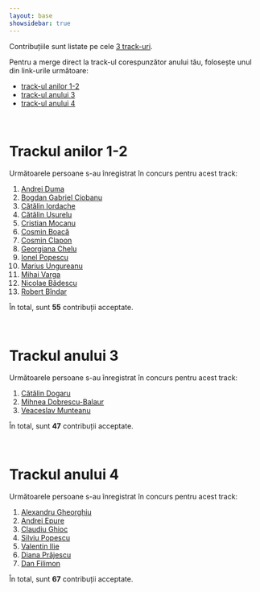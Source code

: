 ```yaml
---
layout: base
showsidebar: true
---
```


Contribuțiile sunt listate pe cele [3 track-uri][reg].

Pentru a merge direct la track-ul corespunzător anului tău, folosește unul din
link-urile următoare:

* [track-ul anilor 1-2](#trackul_anilor_12)
* [track-ul anului 3](#trackul_anului_3)
* [track-ul anului 4](#trackul_anului_4)

<div id="end">&nbsp;</div>

# Trackul anilor 1-2

Următoarele persoane s-au înregistrat în concurs pentru acest track:

1. [Andrei Duma][andrei-duma]
2. [Bogdan Gabriel Ciobanu][bogdan-gabriel-ciobanu]
3. [Cătălin Iordache][catalin-iordache]
4. [Cătălin Ușurelu][catalin-usurelu]
5. [Cristian Mocanu][cristian-mocanu]
6. [Cosmin Boacă][cosmin-boaca]
7. [Cosmin Clapon][cosmin-clapon]
8. [Georgiana Chelu][georgiana-chelu]
9. [Ionel Popescu][ionel-popescu]
10. [Marius Ungureanu][marius-ungureanu]
11. [Mihai Varga][mihai-varga]
12. [Nicolae Bădescu][nicolae-badescu]
13. [Robert Bîndar][robert-bindar]

În total, sunt **55** contribuții acceptate.

<div id="end">&nbsp;</div>

# Trackul anului 3

Următoarele persoane s-au înregistrat în concurs pentru acest track:

1. [Cătălin Dogaru][catalin-dogaru]
2. [Mihnea Dobrescu-Balaur][mihnea-dobrescu-balaur]
3. [Veaceslav Munteanu][veaceslav-munteanu]

În total, sunt **47** contribuții acceptate.

<div id="end">&nbsp;</div>

# Trackul anului 4

Următoarele persoane s-au înregistrat în concurs pentru acest track:

1. [Alexandru Gheorghiu][alexandru-gheorghiu]
2. [Andrei Epure][andrei-epure]
3. [Claudiu Ghioc][claudiu-ghioc]
4. [Silviu Popescu][silviu-popescu]
5. [Valentin Ilie][valentin-ilie]
6. [Diana Prăjescu][diana-prajescu]
7. [Dan Filimon][dan-filimon]

În total, sunt **67** contribuții acceptate.

<div id="end">&nbsp;</div>

[reg]: /regulament#structura "Regulament"

[andrei-duma]: /andrei-duma "Andrei Duma"
[catalin-iordache]: /catalin-iordache "Cătălin Iordache"
[catalin-usurelu]: /catalin-usurelu "Cătălin Ușurelu"
[cristian-mocanu]: /cristian-mocanu "Cristian Mocanu"
[cosmin-clapon]: /cosmin-clapon "Cosmin Clapon"
[marius-ungureanu]: /marius-ungureanu "Marius Ungureanu"
[catalin-dogaru]: /catalin-dogaru "Cătălin Dogaru"
[mihnea-dobrescu-balaur]: /mihnea-dobrescu-balaur "Mihnea Dobrescu-Balaur"
[veaceslav-munteanu]: /veaceslav-munteanu "Veaceslav Munteanu"
[silviu-popescu]: /silviu-popescu "Silviu Popescu"
[claudiu-ghioc]: /claudiu-ghioc "Claudiu Ghioc"
[alexandru-gheorghiu]: /alexandru-gheorghiu "Alexandru Gheorghiu"
[valentin-ilie]: /valentin-ilie "Valentin Ilie"
[andrei-epure]: /andrei-epure "Andrei Epure"
[bogdan-gabriel-ciobanu]: /bogdan-gabriel-ciobanu "Bogdan Gabriel Ciobanu"
[nicolae-badescu]: /nicolae-badescu "Nicolae Badescu"
[cosmin-boaca]: /cosmin-boaca "Cosmin Boacă"
[georgiana-chelu]: /georgiana-chelu "Georgiana Chelu"
[robert-bindar]: /robert-bindar "Robert Bîndar"
[mihai-varga]: /mihai-varga "Mihai Varga"
[ionel-popescu]: /ionel-popescu "Ionel Popescu"
[diana-prajescu]: /diana-prajescu "Diana Prăjescu"
[dan-filimon]: /dan-filimon "Dan Filimon"
